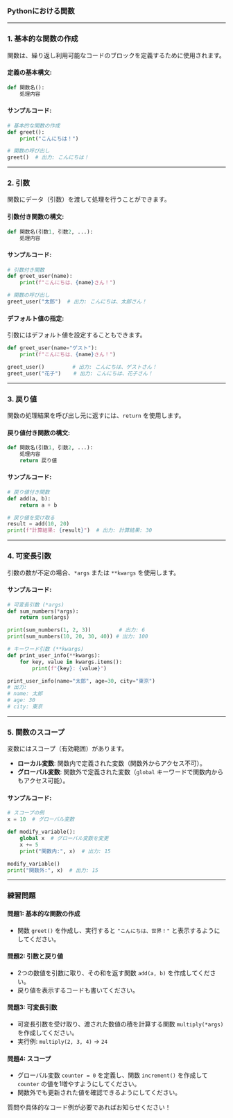 ### **Pythonにおける関数**

---

### **1. 基本的な関数の作成**
関数は、繰り返し利用可能なコードのブロックを定義するために使用されます。

#### 定義の基本構文:
```python
def 関数名():
    処理内容
```

#### サンプルコード:
```python
# 基本的な関数の作成
def greet():
    print("こんにちは！")

# 関数の呼び出し
greet()  # 出力: こんにちは！
```

---

### **2. 引数**
関数にデータ（引数）を渡して処理を行うことができます。

#### 引数付き関数の構文:
```python
def 関数名(引数1, 引数2, ...):
    処理内容
```

#### サンプルコード:
```python
# 引数付き関数
def greet_user(name):
    print(f"こんにちは、{name}さん！")

# 関数の呼び出し
greet_user("太郎")  # 出力: こんにちは、太郎さん！
```

#### デフォルト値の指定:
引数にはデフォルト値を設定することもできます。
```python
def greet_user(name="ゲスト"):
    print(f"こんにちは、{name}さん！")

greet_user()         # 出力: こんにちは、ゲストさん！
greet_user("花子")    # 出力: こんにちは、花子さん！
```

---

### **3. 戻り値**
関数の処理結果を呼び出し元に返すには、`return` を使用します。

#### 戻り値付き関数の構文:
```python
def 関数名(引数1, 引数2, ...):
    処理内容
    return 戻り値
```

#### サンプルコード:
```python
# 戻り値付き関数
def add(a, b):
    return a + b

# 戻り値を受け取る
result = add(10, 20)
print(f"計算結果: {result}")  # 出力: 計算結果: 30
```

---

### **4. 可変長引数**
引数の数が不定の場合、`*args` または `**kwargs` を使用します。

#### サンプルコード:
```python
# 可変長引数 (*args)
def sum_numbers(*args):
    return sum(args)

print(sum_numbers(1, 2, 3))         # 出力: 6
print(sum_numbers(10, 20, 30, 40)) # 出力: 100

# キーワード引数 (**kwargs)
def print_user_info(**kwargs):
    for key, value in kwargs.items():
        print(f"{key}: {value}")

print_user_info(name="太郎", age=30, city="東京")
# 出力:
# name: 太郎
# age: 30
# city: 東京
```

---

### **5. 関数のスコープ**
変数にはスコープ（有効範囲）があります。
- **ローカル変数**: 関数内で定義された変数（関数外からアクセス不可）。
- **グローバル変数**: 関数外で定義された変数（`global` キーワードで関数内からもアクセス可能）。

#### サンプルコード:
```python
# スコープの例
x = 10  # グローバル変数

def modify_variable():
    global x  # グローバル変数を変更
    x += 5
    print("関数内:", x)  # 出力: 15

modify_variable()
print("関数外:", x)  # 出力: 15
```

---

### **練習問題**

#### 問題1: 基本的な関数の作成
- 関数 `greet()` を作成し、実行すると `"こんにちは、世界！"` と表示するようにしてください。

#### 問題2: 引数と戻り値
- 2つの数値を引数に取り、その和を返す関数 `add(a, b)` を作成してください。
- 戻り値を表示するコードも書いてください。

#### 問題3: 可変長引数
- 可変長引数を受け取り、渡された数値の積を計算する関数 `multiply(*args)` を作成してください。
- 実行例: `multiply(2, 3, 4)` -> `24`

#### 問題4: スコープ
- グローバル変数 `counter = 0` を定義し、関数 `increment()` を作成して `counter` の値を1増やすようにしてください。
- 関数外でも更新された値を確認できるようにしてください。

質問や具体的なコード例が必要であればお知らせください！